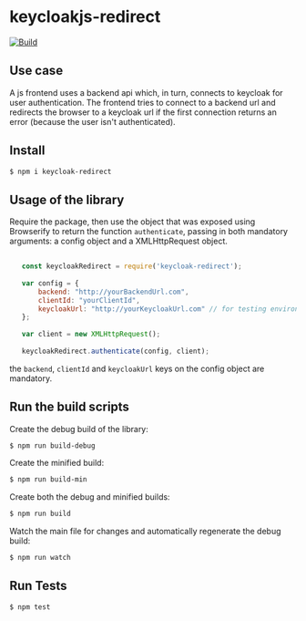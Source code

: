 # keycloakjs-redirect

[![Build](https://travis-ci.org/UKHomeOffice/keycloakjs-redirect.png)](https://travis-ci.org/UKHomeOffice/keycloakjs-redirect)

## Use case

A js frontend uses a backend api which, in turn,  connects to keycloak for user authentication. The frontend tries to connect to a backend url and redirects the browser to a keycloak url if the first connection returns an error (because the user isn't authenticated).

## Install

```bash
$ npm i keycloak-redirect
```

## Usage of the library

Require the package, then use the object that was exposed using Browserify to return the function `authenticate`, passing in both mandatory arguments: a config object and a XMLHttpRequest object.

```js
    
   const keycloakRedirect = require('keycloak-redirect');
   
   var config = {
       backend: "http://yourBackendUrl.com",
       clientId: "yourClientId",
       keycloakUrl: "http://yourKeycloakUrl.com" // for testing environment update to: {boolean} false
   };
   
   var client = new XMLHttpRequest();
   
   keycloakRedirect.authenticate(config, client);
```

the `backend`, `clientId` and `keycloakUrl` keys on the config object are mandatory.

## Run the build scripts

Create the debug build of the library:

```bash
$ npm run build-debug
```

Create the minified build:

```bash
$ npm run build-min
```

Create both the debug and minified builds:

```bash
$ npm run build
```

Watch the main file for changes and automatically regenerate the debug build:

```bash
$ npm run watch
```

## Run Tests

```bash
$ npm test
```
